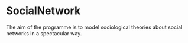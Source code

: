 # SocialNetwork
The aim of the programme is to model sociological theories about social networks in a spectacular way.
